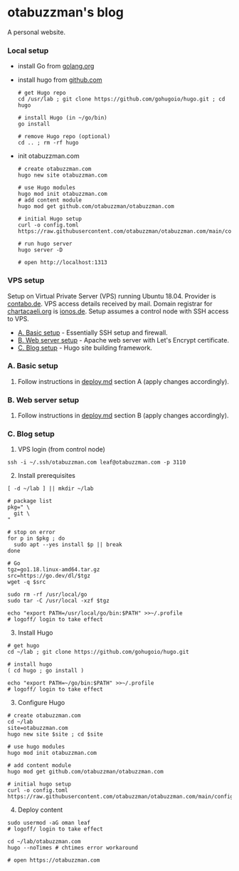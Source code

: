 # otabuzzman's blog
A personal website.

### Local setup
- install Go from [golang.org](https://golang.org/doc/install)
- install hugo from [github.com](https://github.com/gohugoio/hugo/)

  ```
  # get Hugo repo
  cd /usr/lab ; git clone https://github.com/gohugoio/hugo.git ; cd hugo
  
  # install Hugo (in ~/go/bin)
  go install
  
  # remove Hugo repo (optional)
  cd .. ; rm -rf hugo
  ```

- init otabuzzman.com

  ```
  # create otabuzzman.com
  hugo new site otabuzzman.com
  
  # use Hugo modules
  hugo mod init otabuzzman.com
  # add content module
  hugo mod get github.com/otabuzzman/otabuzzman.com
  
  # initial Hugo setup
  curl -o config.toml https://raw.githubusercontent.com/otabuzzman/otabuzzman.com/main/config.toml
  
  # run hugo server
  hugo server -D
  
  # open http://localhost:1313
  ```

### VPS setup
Setup on Virtual Private Server (VPS) running Ubuntu 18.04. Provider is [contabo.de](https://contabo.de/). VPS access details received by mail. Domain registrar for [chartacaeli.org](https://www.whois.com/whois/chartacaeli.org) is [ionos.de](https://www.ionos.de/). Setup assumes a control node with SSH access to VPS.

* [A. Basic setup](#A-Basic-setup) - Essentially SSH setup and firewall.<br>
* [B. Web server setup](#B-Web-server-setup) - Apache web server with Let's Encrypt certificate.
* [C. Blog setup](#C-Blog-setup) - Hugo site building framework.

### A. Basic setup

1. Follow instructions in [deploy.md](https://github.com/otabuzzman/chartacaeli-web/blob/master/deploy.md) section A (apply changes accordingly).

### B. Web server setup

1. Follow instructions in [deploy.md](https://github.com/otabuzzman/chartacaeli-web/blob/master/deploy.md) section B (apply changes accordingly).

### C. Blog setup

1. VPS login (from control node)
  ```
  ssh -i ~/.ssh/otabuzzman.com leaf@otabuzzman.com -p 3110
  ```

2. Install prerequisites
  ```
  [ -d ~/lab ] || mkdir ~/lab

  # package list
  pkg=" \
    git \
  "

  # stop on error
  for p in $pkg ; do
    sudo apt --yes install $p || break
  done

  # Go
  tgz=go1.18.linux-amd64.tar.gz
  src=https://go.dev/dl/$tgz
  wget -q $src

  sudo rm -rf /usr/local/go
  sudo tar -C /usr/local -xzf $tgz

  echo "export PATH=/usr/local/go/bin:$PATH" >>~/.profile
  # logoff/ login to take effect
  ```

3. Install Hugo
  ```
  # get hugo
  cd ~/lab ; git clone https://github.com/gohugoio/hugo.git

  # install hugo
  ( cd hugo ; go install )

  echo "export PATH=~/go/bin:$PATH" >>~/.profile
  # logoff/ login to take effect
  ```

3. Configure Hugo
  ```
  # create otabuzzman.com
  cd ~/lab
  site=otabuzzman.com
  hugo new site $site ; cd $site

  # use hugo modules
  hugo mod init otabuzzman.com

  # add content module
  hugo mod get github.com/otabuzzman/otabuzzman.com

  # initial hugo setup
  curl -o config.toml https://raw.githubusercontent.com/otabuzzman/otabuzzman.com/main/config.toml
  ```

4. Deploy content
  ```
  sudo usermod -aG oman leaf
  # logoff/ login to take effect

  cd ~/lab/otabuzzman.com
  hugo --noTimes # chtimes error workaround

  # open https://otabuzzman.com
  ```
